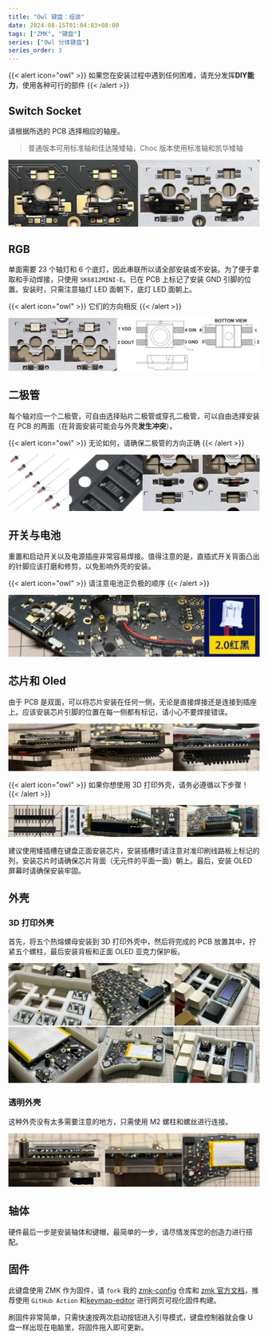 ```yaml
---
title: "Owl 键盘：组装"
date: 2024-08-15T01:04:03+08:00
tags: ["ZMK", "键盘"]
series: ["Owl 分体键盘"]
series_order: 3
---
```


{{< alert icon="owl" >}} 如果您在安装过程中遇到任何困难，请充分发挥**DIY能力**，使用各种可行的部件 {{< /alert >}}

## Switch Socket

请根据所选的 PCB 选择相应的轴座。

> 普通版本可用标准轴和佳达隆矮轴，Choc 版本使用标准轴和凯华矮轴

![socket](socket.webp)

## RGB

单面需要 23 个轴灯和 6 个底灯，因此串联所以请全部安装或不安装。为了便于拿取和手动焊接，只使用 `SK6812MINI-E`。已在 PCB 上标记了安装 GND 引脚的位置。安装时，只需注意轴灯 LED 面朝下，底灯 LED 面朝上。

{{< alert icon="owl" >}} 它们的方向相反 {{< /alert >}}

![RGB](RGB.webp)

## 二极管

每个轴对应一个二极管，可自由选择贴片二极管或穿孔二极管，可以自由选择安装在 PCB 的两面（在背面安装可能会与外壳**发生冲突**）。

{{< alert icon="owl" >}} 无论如何，请确保二极管的方向正确 {{< /alert >}}

![diode](diode.webp)

## 开关与电池

重置和启动开关以及电源插座非常容易焊接。值得注意的是，直插式开关背面凸出的针脚应该打磨和修剪，以免影响外壳的安装。

{{< alert icon="owl" >}} 请注意电池正负极的顺序 {{< /alert >}}

![switch](switch.webp)

## 芯片和 Oled

由于 PCB 是双面，可以将芯片安装在任何一侧，无论是直接焊接还是连接到插座上。应该安装芯片引脚的位置在每一侧都有标记，请小心不要焊接错误。

![chip install](chip-install.webp)

{{< alert icon="owl" >}} 如果你想使用 3D 打印外壳，请务必遵循以下步骤！ {{< /alert >}}

![recommand chip install](chip-install-recommended.webp)

建议使用矮插槽在键盘正面安装芯片，安装插槽时请注意对准印刷线路板上标记的列，安装芯片时请确保芯片背面（无元件的平面一面）朝上。最后，安装 OLED 屏幕时请确保安装牢固。

## 外壳

### 3D 打印外壳

首先，将五个热熔螺母安装到 3D 打印外壳中，然后将完成的 PCB 放置其中，拧紧五个螺柱，最后安装背板和正面 OLED 亚克力保护板。

![3D-printed case install1](case-3D-install-1.webp)
![3D-printed case install2](case-3D-install-2.webp)

### 透明外壳

这种外壳没有太多需要注意的地方，只需使用 M2 螺柱和螺丝进行连接。

![transparent case](case-transparent.webp)

## 轴体

硬件最后一步是安装轴体和键帽，最简单的一步，请尽情发挥您的创造力进行搭配。

## 固件

此键盘使用 ZMK 作为固件，请 `fork` 我的 [zmk-config](https://github.com/hza2002/zmk-config) 仓库和 [zmk 官方文档](https://zmk.dev/docs/user-setup#github-repo)，推荐使用 `GitHub Action` 和[keymap-editor](https://nickcoutsos.github.io/keymap-editor/) 进行网页可视化固件构建。

刷固件非常简单，只需快速按两次启动按钮进入引导模式，键盘控制器就会像 U 盘一样出现在电脑里，将固件拖入即可更新。
